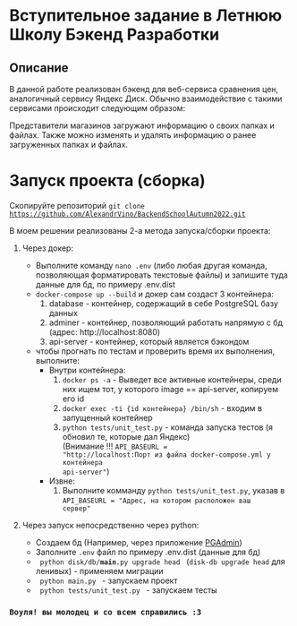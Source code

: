 # Вступительное задание в Летнюю Школу Бэкенд Разработки #

## Описание ##

В данной работе реализован бэкенд для веб-сервиса сравнения цен, аналогичный
сервису Яндекс Диск. Обычно взаимодействие с такими сервисами происходит следующим
образом:

Представители магазинов загружают информацию о своих папках и файлах. Также можно изменять и удалять информацию
о ранее загруженных папках и файлах.

# Запуск проекта (сборка) #
Скопируйте репозиторий <code>git clone https://github.com/AlexandrVino/BackendSchoolAutumn2022.git </code> 

В моем решении реализованы 2-а метода запуска/сборки проекта:

1. Через докер:
    * Выполните команду <code>nano .env</code> (либо любая другая команда, позволяющая форматировать текстовые файлы) и
      запишите туда данные для бд, по примеру .env.dist
    * <code>docker-compose up --build</code> и докер сам создаст 3 контейнера:
        1. database - контейнер, содержащий в себе PostgreSQL базу данных
        2. adminer - контейнер, позволяющий работать напрямую с бд (адрес: http://localhost:8080)
        3. api-server - контейнер, который является бэкондом
    * чтобы прогнать по тестам и проверить время их выполнения, выполните:
      * Внутри контейнера:
          1. <code>docker ps -a</code> - Выведет все активные контейнеры, среди них ищем тот, у которого image ==
             api-server, копируем его id
          2. <code>docker exec -ti {id контейнера} /bin/sh</code> - входим в запущенный контейнер
          3. <code>python tests/unit_test.py</code> - команда запуска тестов (я обновил те, которые дал Яндекс)<br>(Внимание !!! <code>API_BASEURL = "http://localhost:Порт из файла docker-compose.yml у контейнера api-server"</code>) 
      * Извне:
         1. Выполните комманду <code>python tests/unit_test.py</code>, указав в <code>API_BASEURL = "Адрес, на котором расположен ваш сервер"</code>

3. Через запуск непосредственно через python:
    * Создаем бд (Например, через приложение [PGAdmin](https://www.pgadmin.org/))
    * Заполните <code>.env</code> файл по примеру .env.dist (данные для бд)
    * <code> python disk/db/__main__.py upgrade head </code> (<code>disk-db upgrade head</code> для ленивых) - применяем миграции 
    * <code> python main.py </code> - запускаем проект
    * <code> python tests/unit_test.py </code> - запускаем тесты
   
   
### `Воуля! вы молодец и со всем справились :3` ###